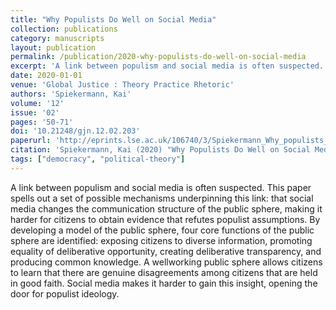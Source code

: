 ```yaml
---
title: "Why Populists Do Well on Social Media"
collection: publications
category: manuscripts
layout: publication
permalink: /publication/2020-why-populists-do-well-on-social-media
excerpt: 'A link between populism and social media is often suspected. This paper spells out a set of possible mechanisms underpinning this link: that social media changes the communication structure of the pub...'
date: 2020-01-01
venue: 'Global Justice : Theory Practice Rhetoric'
authors: 'Spiekermann, Kai'
volume: '12'
issue: '02'
pages: '50-71'
doi: '10.21248/gjn.12.02.203'
paperurl: 'http://eprints.lse.ac.uk/106740/3/Spiekermann_Why_populists_do_well_media_2021.pdf'
citation: 'Spiekermann, Kai (2020) "Why Populists Do Well on Social Media", Global Justice : Theory Practice Rhetoric, 12(02), pp. 50-71.'
tags: ["democracy", "political-theory"]
---
```


A link between populism and social media is often suspected. This paper spells out a set of possible mechanisms underpinning this link: that social media changes the communication structure of the public sphere, making it harder for citizens to obtain evidence that refutes populist assumptions. By developing a model of the public sphere, four core functions of the public sphere are identified: exposing citizens to diverse information, promoting equality of deliberative opportunity, creating deliberative transparency, and producing common knowledge. A wellworking public sphere allows citizens to learn that there are genuine disagreements among citizens that are held in good faith. Social media makes it harder to gain this insight, opening the door for populist ideology.